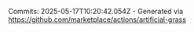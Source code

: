 Commits: 2025-05-17T10:20:42.054Z - Generated via https://github.com/marketplace/actions/artificial-grass
<br>
